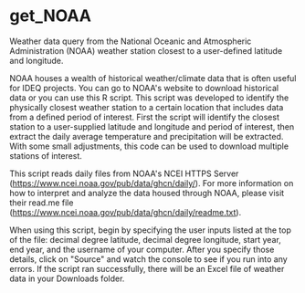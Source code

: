 # get_NOAA
Weather data query from the National Oceanic and Atmospheric Administration (NOAA) weather station closest to a user-defined latitude and longitude. 

NOAA houses a wealth of historical weather/climate data that is often useful for IDEQ projects. You can go to NOAA's website to download historical data or you can use this R script. This script was developed to identify the physically closest weather station to a certain location that includes data from a defined period of interest. First the script will identify the closest station to a user-supplied latitude and longitude and period of interest, then extract the daily average temperature and precipitation will be extracted. With some small adjustments, this code can be used to download multiple stations of interest. 

This script reads daily files from NOAA's NCEI HTTPS Server (https://www.ncei.noaa.gov/pub/data/ghcn/daily/). For more information on how to interpret and analyze the data housed through NOAA, please visit their read.me file (https://www.ncei.noaa.gov/pub/data/ghcn/daily/readme.txt). 

When using this script, begin by specifying the user inputs listed at the top of the file: decimal degree latitude, decimal degree longitude, start year, end year, and the username of your computer. After you specify those details, click on "Source" and watch the console to see if you run into any errors. If the script ran successfully, there will be an Excel file of weather data in your Downloads folder. 
